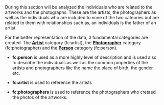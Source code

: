 During this section will be analyzed the individuals who are related to the artworks and the photographs. These are the artists, the photographers as well as  the individuals who are included to none of the two cateories but are related to them with relationships such as, an individuals is the father of an artist. 

For the better representation of the data, 3 fundamental categories are created. The __[Artist](Artist.md)__ category (fc:artist), the __[Photographer](Photographer.md)__ category (fc:photographer) and the __[Person](Person.md)__ category (fc:person).

* __fc:person__ is used as a more highly level of description and is used also to describe the individuals as well as the common properties of the artists and photographers like the name the place of birth, the gender etc.

* __fc:artist__ is used to reference the artists 

* __fc:photographers__ is used to reference the photographers who cretaed the photos of the artworks.





